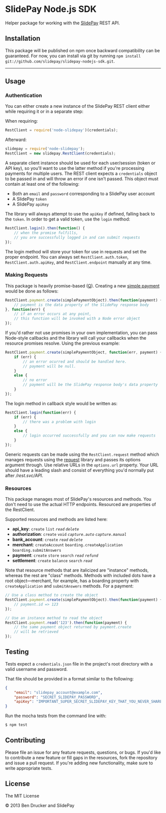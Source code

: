 SlidePay Node.js SDK
====================

Helper package for working with the [SlidePay](http://slidepay.com) REST API.

## Installation

This package will be published on npm once backward compatibility can be guaranteed. For now, you can install via git by running ```npm install git://github.com/slidepay/slidepay-nodejs-sdk.git```.

----------------------------

## Usage

### Authentication

You can either create a new instance of the SlidePay REST client either while requiring it or in a separate step:

When requiring:
```javascript
RestClient = require('node-slidepay')(credentials);
```

Afterward:
```javascript
slidepay = require('node-slidepay');
RestClient = new slidepay.RestClient(credentials);
```

A separate client instance should be used for each user/session (token or API key), so you'll want to use the latter method if you're processing payments for multiple users. The REST client expects a `credentials` object to be passed in and will throw an error if one isn't passed. This object must contain at least one of the following:

* Both an `email` and `password` corresponding to a SlidePay user account
* A SlidePay `token`
* A SlidePay `apiKey`

The library will always attempt to use the `apiKey` if defined, falling back to the `token`. In order to get a valid token, use the `login` method:

```javascript
RestClient.login().then(function() {
	// when the promise fulfills,
	// you are successfully logged in and can submit requests
});
```

The login method will store your token for use in requests and set the proper endpoint. You can always set `RestClient.auth.token`, `RestClient.auth.apiKey`, and `RestClient.endpoint` manually at any time.

### Making Requests

This package is heavily promise-based ([Q](https://github.com/kriskowal/q)). Creating a new [simple payment](https://getcube.atlassian.net/wiki/display/CDP/Processing+a+Simple+Payment) would be done as follows:
```javascript
RestClient.payment.create(simplePaymentObject).then(function(payment) {
	// payment is the data property of the SlidePay response body
}, function(err) {
	// if an error occurs at any point,
	// this function will be invoked with a Node error object
});
```

If you'd rather not use promises in your own implementation, you can pass Node-style callbacks and the library will call your callbacks when the resource promises resolve. Using the previous example:

```javascript
RestClient.payment.create(simplePaymentObject, function(err, payment) {
	if (err) {
		// an error ocurred and should be handled here.
		// payment will be null.
	}
	else {
		// no error
		// payment will be the SlidePay response body's data property
	}
});
```
The login method in callback style would be written as:

```javascript
RestClient.login(function(err) {
	if (err) {
		// there was a problem with login
	}
	else {
		// login occurred successfully and you can now make requests
	}
});
```

Generic requests can be made using the `RestClient.request` method which manages requests using the [request](https://github.com/mikeal/request) library and passes its options argument through. Use relative URLs in the `options.url` property. Your URL should have a leading slash and consist of everything you'd normally put after */rest.svc/API*.

### Resources

This package manages most of SlidePay's resources and methods. You don't need to use the actual HTTP endpoints. Resourced are properties of the RestClient.

Supported resources and methods are listed here:

* **api_key**: `create` `list` *`read` `delete`*
* **authorization**: `create` `void` *`capture.auto` `capture.manual`*
* **bank_account**: `create` *`read` `delete`*
* **merchant**: `createAccount` `boarding.createApplication` `boarding.submitAnswers`
* **payment**: `create` `store` `search` *`read` `refund`*
* **settlement**: `create` `balance` `search` *`read`*

Note that resource methods that are italicized are "instance" methods, whereas the rest are "class" methods. Methods with included dots have a root object—merchant, for example, has a boarding property with `createApplication` and `submitAnswers` methods. For a payment:

```javascript
// Use a class method to create the object
RestClient.payment.create(simplePaymentObject).then(function(payment) {
	// payment.id => 123
});

// Use an instance method to read the object
RestClient.payment.read('123').then(function(payment) {
	// the same payment object returned by payment.create
	// will be retrieved
});
```

## Testing

Tests expect a `credentials.json` file in the project's root directory with a valid username and password.

That file should be provided in a format similar to the following:

```json
{
	"email": "slidepay_account@example.com",
	"password": "SECRET_SLIDEPAY_PASSWORD",
	"apiKey": "IMPORTANT_SUPER_SECRET_SLIDEPAY_KEY_THAT_YOU_NEVER_SHARE" // Optional
}
```

Run the mocha tests from the command line with:

```bash
$ npm test
```

## Contributing

Please file an issue for any feature requests, questions, or bugs. If you'd like to contribute a new feature or fill gaps in the resources, fork the repository and issue a pull request. If you're adding new functionality, make sure to write appropriate tests.

## License

The MIT License

&copy; 2013 Ben Drucker and SlidePay
